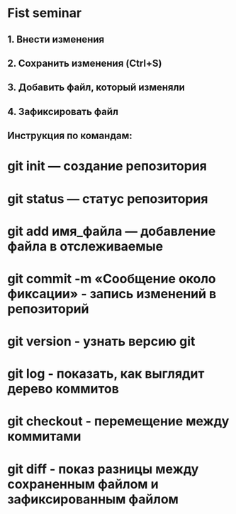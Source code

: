 # Fist seminar
## 1. Внести изменения
## 2. Сохранить изменения (Ctrl+S)
## 3. Добавить файл, который изменяли
## 4. Зафиксировать файл

## Инструкция по командам:
# git init — создание репозитория
# git status — статус репозитория
# git add имя_файла — добавление файла в отслеживаемые
# git commit -m «Сообщение около фиксации» - запись изменений в репозиторий
# git version - узнать версию git
# git log - показать, как выглядит дерево коммитов
# git checkout - перемещение между коммитами
# git diff - показ разницы между сохраненным файлом и зафиксированным файлом